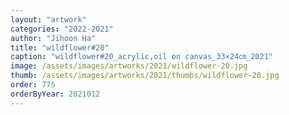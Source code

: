 ```yaml
---
layout: "artwork"
categories: "2022-2021"
author: "Jihoon Ha"
title: "wildflower#20"
caption: "wildflower#20_acrylic,oil on canvas_33×24㎝_2021"
image: /assets/images/artworks/2021/wildflower-20.jpg
thumb: /assets/images/artworks/2021/thumbs/wildflower-20.jpg
order: 775
orderByYear: 2021012
---
```

